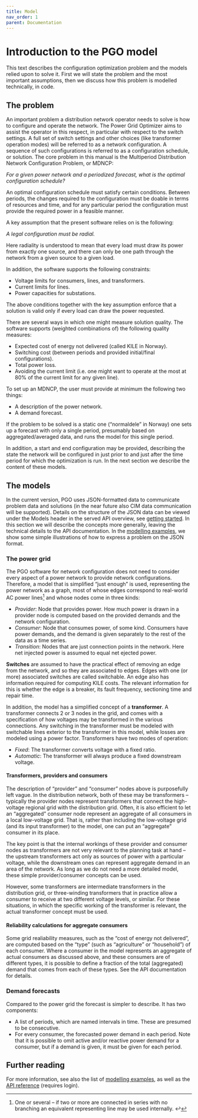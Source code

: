 ```yaml
---
title: Model
nav_order: 1
parent: Documentation
---
```


# Introduction to the PGO model
This text describes the configuration optimization problem and the models relied upon to solve it. First we will state the problem and the most important assumptions, then we discuss how this problem is modelled technically, in code.

## The problem
An important problem a distribution network operator needs to solve is how to configure and operate the network. The Power Grid Optimizer aims to assist the operator in this respect, in particular with respect to the switch settings. A full set of switch settings and other choices (like transformer operation modes) will be referred to as a network configuration. A sequence of such configurations is referred to as a configuration schedule, or solution. The core problem in this manual is the Multiperiod Distribution Network Configuration Problem, or MDNCP:

*For a given power network and a periodized forecast, what is the optimal configuration schedule?*

An optimal configuration schedule must satisfy certain conditions. Between periods, the changes required to the configuration must be doable in terms of resources and time, and for any particular period the configuration must provide the required power in a feasible manner.

A key assumption that the present software relies on is the following:

*A legal configuration must be radial.*

Here radiality is understood to mean that every load must draw its power from exactly one source, and there can only be one path through the network from a given source to a given load.

In addition, the software supports the following constraints:

 * Voltage limits for consumers, lines, and transformers.
 * Current limits for lines.
 * Power capacities for substations.

The above conditions together with the key assumption enforce that a solution is valid only if every load can draw the power requested.

There are several ways in which one might measure solution quality. The software supports (weighted combinations of) the following quality measures:

 * Expected cost of energy not delivered (called KILE in Norway).
 * Switching cost (between periods and provided initial/final configurations).
 * Total power loss.
 * Avoiding the current limit (i.e. one might want to operate at the most at 80% of the current limit for any given line).

To set up an MDNCP, the user must provide at minimum the following two things:

 * A description of the power network.
 * A demand forecast.

If the problem to be solved is a static one (“normaldele” in Norway) one sets up a forecast with only a single period, presumably based on aggregated/averaged data, and runs the model for this single period.

In addition, a start and end configuration may be provided, describing the state the network will be configured in just prior to and just after the time period for which the optimization is run. In the next section we describe the content of these models.

## The models


In the current version, PGO uses JSON-formatted data to communicate problem data and solutions (in the near future also CIM data communication will be supported). Details on the structure of the JSON data can be viewed under the Models header in the served API overview, see [getting started](api-getting.started.md). In this section we will describe the concepts more generally, leaving the technical details to the API documentation. In the [modelling examples](modelling-examples.md), we show some simple illustrations of how to express a problem on the JSON format.

### The power grid

The PGO software for network configuration does not need to consider every aspect of a power network to provide network configurations. Therefore, a model that is simplified “just enough” is used, representing the power network as a graph, most of whose edges correspond to real-world AC power lines[^1] and whose nodes come in three kinds:

 * *Provider*: Node that provides power. How much power is drawn in a provider node is computed based on the provided demands and the network configuration.
 * *Consumer*: Node that consumes power, of some kind. Consumers have power demands, and the demand is given separately to the rest of the data as a time series.
 * *Transition*: Nodes that are just connection points in the network. Here net injected power is assumed to equal net ejected power.

**Switches** are assumed to have the practical effect of removing an edge from the network, and so they are associated to edges. Edges with one (or more) associated switches are called switchable. An edge also has information required for computing KILE costs. The relevant information for this is whether the edge is a breaker, its fault frequency, sectioning time and repair time.

In addition, the model has a simplified concept of a **transformer**. A transformer connects 2 or 3 nodes in the grid, and comes with a specification of how voltages may be transformed in the various connections. Any switching in the transformer must be modeled with switchable lines exterior to the transformer in this model, while losses are modeled using a power factor. Transformers have two modes of operation:

 * *Fixed*: The transformer converts voltage with a fixed ratio.
 * *Automatic*: The transformer will always produce a fixed downstream voltage.

#### Transformers, providers and consumers


The description of “provider” and “consumer” nodes above is purposefully left vague. In the distribution network, both of these may be transformers – typically the provider nodes represent transformers that connect the high-voltage regional grid with the distribution grid. Often, it is also efficient to let an “aggregated” consumer node represent an aggregate of all consumers in a local low-voltage grid. That is, rather than including the low-voltage grid (and its input transformer) to the model, one can put an “aggregate” consumer in its place.

The key point is that the internal workings of these provider and consumer nodes as transformers are not very relevant to the planning task at hand – the upstream transformers act only as sources of power with a particular voltage, while the downstream ones can represent aggregate demand in an area of the network. As long as we do not need a more detailed model, these simple provider/consumer concepts can be used.

However, some transformers are intermediate transformers in the distribution grid, or three-winding transformers that in practice allow a consumer to receive at two different voltage levels, or similar. For these situations, in which the specific working of the transformer is relevant, the actual transformer concept must be used.

#### Reliability calculations for aggregate consumers


Some grid realiability measures, such as the “cost of energy not delivered”, are computed based on the “type” (such as “agriculture” or “household”) of each consumer. Where a consumer in the model represents an aggregate of actual consumers as discussed above, and these consumers are of different types, it is possible to define a fraction of the total (aggregated) demand that comes from each of these types. See the API documentation for details.

### Demand forecasts

Compared to the power grid the forecast is simpler to describe. It has two components:

 * A list of periods, which are named intervals in time. These are presumed to be consecutive.
 * For every consumer, the forecasted power demand in each period. Note that it is possible to omit active and/or reactive power demand for a consumer, but if a demand is given, it must be given for each period.

## Further reading

For more information, see also the list of [modelling examples](modelling.md), as well as the [API reference](https://pgosintef.azurewebsites.net/swagger/index.html) (requires login).

[^1]: One or several – if two or more are connected in series with no branching an equivalent representing line may be used internally. ↩

